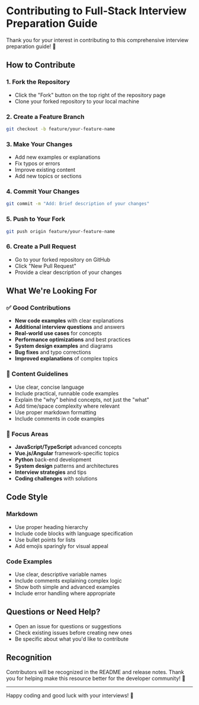 # Contributing to Full-Stack Interview Preparation Guide

Thank you for your interest in contributing to this comprehensive interview preparation guide! 🚀

## How to Contribute

### 1. Fork the Repository
- Click the "Fork" button on the top right of the repository page
- Clone your forked repository to your local machine

### 2. Create a Feature Branch
```bash
git checkout -b feature/your-feature-name
```

### 3. Make Your Changes
- Add new examples or explanations
- Fix typos or errors
- Improve existing content
- Add new topics or sections

### 4. Commit Your Changes
```bash
git commit -m "Add: Brief description of your changes"
```

### 5. Push to Your Fork
```bash
git push origin feature/your-feature-name
```

### 6. Create a Pull Request
- Go to your forked repository on GitHub
- Click "New Pull Request"
- Provide a clear description of your changes

## What We're Looking For

### ✅ Good Contributions
- **New code examples** with clear explanations
- **Additional interview questions** and answers
- **Real-world use cases** for concepts
- **Performance optimizations** and best practices
- **System design examples** and diagrams
- **Bug fixes** and typo corrections
- **Improved explanations** of complex topics

### 📝 Content Guidelines
- Use clear, concise language
- Include practical, runnable code examples
- Explain the "why" behind concepts, not just the "what"
- Add time/space complexity where relevant
- Use proper markdown formatting
- Include comments in code examples

### 🎯 Focus Areas
- **JavaScript/TypeScript** advanced concepts
- **Vue.js/Angular** framework-specific topics
- **Python** back-end development
- **System design** patterns and architectures
- **Interview strategies** and tips
- **Coding challenges** with solutions

## Code Style

### Markdown
- Use proper heading hierarchy
- Include code blocks with language specification
- Use bullet points for lists
- Add emojis sparingly for visual appeal

### Code Examples
- Use clear, descriptive variable names
- Include comments explaining complex logic
- Show both simple and advanced examples
- Include error handling where appropriate

## Questions or Need Help?

- Open an issue for questions or suggestions
- Check existing issues before creating new ones
- Be specific about what you'd like to contribute

## Recognition

Contributors will be recognized in the README and release notes. Thank you for helping make this resource better for the developer community! 🙏

---

Happy coding and good luck with your interviews! 🎉
